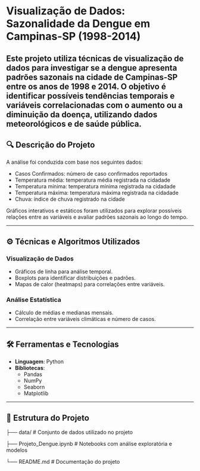 # Visualização de Dados: Sazonalidade da Dengue em Campinas-SP (1998-2014)

Este projeto utiliza técnicas de visualização de dados para investigar se a dengue apresenta padrões sazonais na cidade de Campinas-SP entre os anos de 1998 e 2014. O objetivo é identificar possíveis tendências temporais e variáveis correlacionadas com o aumento ou a diminuição da doença, utilizando dados meteorológicos e de saúde pública.
---

## 🔍 **Descrição do Projeto**

A análise foi conduzida com base nos seguintes dados:
- Casos Confirmados: número de caso confirmados reportados
- Temperatura média: temperatura média registrada na cidadade
- Temperatura mínima: temperatura mínima registrada na cidadade
- Temperatura máxima: temperatura máxima registrada na cidadade
- Chuva: índice de chuva registrado na cidade


Gráficos interativos e estáticos foram utilizados para explorar possíveis relações entre as variáveis e avaliar padrões sazonais ao longo do tempo.

---

## ⚙️ **Técnicas e Algoritmos Utilizados**

### **Visualização de Dados**
- Gráficos de linha para análise temporal.
- Boxplots para identificar distribuições e padrões.
- Mapas de calor (heatmaps) para correlações entre variáveis.

### **Análise Estatística**
- Cálculo de médias e medianas mensais.
- Correlação entre variáveis climáticas e número de casos.

---

## 🛠️ **Ferramentas e Tecnologias**

- **Linguagem**: Python  
- **Bibliotecas**:  
  - Pandas  
  - NumPy  
  - Seaborn 
  - Matplotlib  
  
---

## 🧪 **Estrutura do Projeto**


├── data/                       # Conjunto de dados utilizado no projeto

├── Projeto_Dengue.ipynb      # Notebooks com análise exploratória e modelos

└── README.md                   # Documentação do projeto
